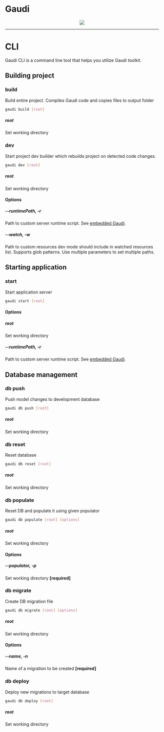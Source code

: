 # Gaudi

<p style="text-align: center">
<a href="https://github.com/gauditech/gaudi/-/blob/main/LICENSE"><img src="https://img.shields.io/badge/license-Apache%202-blue" /></a>
</p>

---

# CLI

Gaudi CLI is a command line tool that helps you utilize Gaudi toolkit.

## Building project

### build

Build entire project. Compiles Gaudi code and copies files to output folder

```sh
gaudi build [root]
```

##### root

Set working directory

### dev

Start project dev builder which rebuilds project on detected code changes.

```sh
gaudi dev [root]
```

##### root

Set working directory

#### Options

##### --runtimePath, -r

Path to custom server runtime script. See [embedded Gaudi](../core-concepts/application.md#embedded-gaudi).

##### --watch, -w

Path to custom resources dev mode should include in watched resources list. Supports glob patterns. Use multiple parameters to set multiple paths.

## Starting application

### start

Start application server

```sh
gaudi start [root]
```

#### Options

##### root

Set working directory

##### --runtimePath, -r

Path to custom server runtime script. See [embedded Gaudi](../core-concepts/application.md#embedded-gaudi).

## Database management

### db push

Push model changes to development database

```sh
gaudi db push [root]
```

##### root

Set working directory

### db reset

Reset database

```sh
gaudi db reset [root]
```

##### root

Set working directory

### db populate

Reset DB and populate it using given populator

```sh
gaudi db populate [root] [options]
```

##### root

Set working directory

#### Options

##### --populator, -p

Set working directory **[required]**

### db migrate

Create DB migration file

```sh
gaudi db migrate [root] [options]
```

##### root

Set working directory

#### Options

##### --name, -n

Name of a migration to be created **[required]**

### db deploy

Deploy new migrations to target database

```sh
gaudi db deploy [root]
```

##### root

Set working directory
